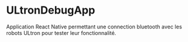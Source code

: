 # ULtronDebugApp
Application React Native permettant une connection bluetooth avec les robots ULtron pour tester leur fonctionnalité.

